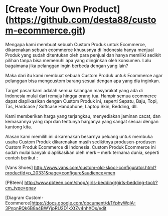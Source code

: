 [Create Your Own Product] (https://github.com/desta88/custom-ecommerce.git)
==========================================

Mengapa kami membuat sebuah Custom Produk untuk Ecommerce, dikarenakan sebuah ecommerce khususnya di Indonesia hanya menjual Produk yang sudah ditentukan oleh para penjual dan hanya memiliki sedikit pilihan tanpa bisa memenuhi apa yang diinginkan oleh konsumen. Lalu bagaimana jika pelanggan ingin berbeda dengan yang lain? 

Maka dari itu kami membuat sebuah Custom Produk untuk Ecommerce agar pelanggan bisa mengcustom barang sesuai dengan apa yang dia inginkan.

Target pasar kami adalah semua kalangan masyarakat yang ada di Indonesia mulai dari remaja hingga orang tua. Hampir semua ecommerce dapat diaplikasikan dengan Custom Produk ini, seperti Sepatu, Baju, Topi, Tas, Hardcase / Softcase Handphone, Laptop Skin, Bedding, dll. 

Kami memberikan harga yang terjangkau, menyediakan jaminan cacat, dan kemasannya yang  rapi dan tentunya harganya yang sangat sesuai dengan kantong kita.

Alasan kami memilih ini dikarenakan besarnya peluang untuk membuka usaha Custom Produk dikarenakan masih sedikitnya produsen-produsen Custom Produk Ecommerce di Indonesia. Custom Produk Ecommerce ini sudah mulai banyak diaplikasikan oleh merk – merk ternama dunia, seperti contoh berikut :

[Vans Shoes] http://www.vans.com/custom-old-skool-configurator.html?productId=p_20331&page=configure&audience=men

[PBteen] http://www.pbteen.com/shop/girls-bedding/girls-bedding-tool/?cm_type=gnav

[Diagram Custom-Ecommerce]https://docs.google.com/document/d/1YphyWqIA-3PnpnRQk6B8a4BWYjpRU2D1kXtZv4nhXOs/edit

